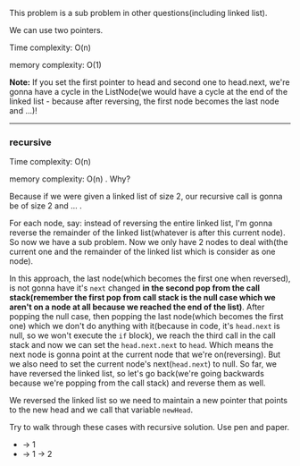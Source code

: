 This problem is a sub problem in other questions(including linked list).

We can use two pointers.

Time complexity: O(n)

memory complexity: O(1)

**Note:** If you set the first pointer to head and second one to head.next, we're gonna have a cycle in the ListNode(we would have a cycle
at the end of the linked list - because after reversing, the first node becomes the last node and ...)!

---

### recursive
Time complexity: O(n)

memory complexity: O(n) . Why?

Because if we were given a linked list of size 2, our recursive call is gonna be of size 2 and ... .

For each node, say: instead of reversing the entire linked list, I'm gonna reverse the remainder of the linked list(whatever is after this current
node). So now we have a sub problem. Now we only have 2 nodes to deal with(the current one and the remainder of the linked list which is consider as
one node).

In this approach, the last node(which becomes the first one when reversed), is not gonna have it's `next` changed **in the second pop from the
call stack(remember the first pop from call stack is the null case which we aren't on a node at all because we reached the end of the list)**.
After popping the null case, then popping the last node(which becomes the first one) which we don't do anything with it(because in code, it's
`head.next` is null, so we won't execute the `if` block), we reach the third call in the call stack and now we can set the `head.next.next` to `head`.
Which means the next node is gonna point at the current node that we're on(reversing). But we also need to set the current node's next(`head.next`) to null.
So far, we have reversed the linked list, so let's go back(we're going backwards because we're popping from the call stack) and reverse them as well.

We reversed the linked list so we need to maintain a new pointer that points to the new head and we call that variable `newHead`.

Try to walk through these cases with recursive solution. Use pen and paper.

- -> 1
- -> 1 -> 2
